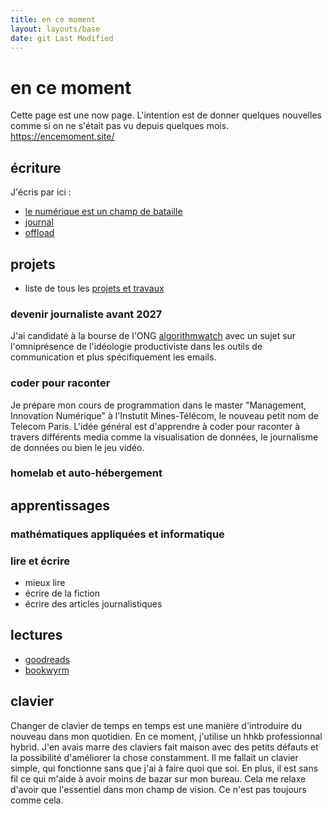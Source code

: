 ```yaml
---
title: en ce moment
layout: layouts/base
date: git Last Modified
---
```


# en ce moment

Cette page est une now page.
L'intention est de donner quelques nouvelles comme si on ne s'était pas vu depuis quelques mois. 
https://encemoment.site/

## écriture

J'écris par ici :

- [le numérique est un champ de bataille](https://write.apreslanu.it/tk/)
- [journal](/journal/)
- [offload](https://write.apreslanu.it/offload/)

## projets

- liste de tous les [projets et travaux](/projets/)

### devenir journaliste avant 2027

J'ai candidaté à la bourse de l'ONG [algorithmwatch](https://algorithmwatch.org/en/) avec un sujet sur l'omniprésence de l'idéologie productiviste dans les outils de communication et plus spécifiquement les emails.

### coder pour raconter

Je prépare mon cours de programmation dans le master "Management, Innovation Numérique" à l'Instutit Mines-Télécom, le nouveau petit nom de Telecom Paris. L'idée général est d'apprendre à coder pour raconter à travers différents media comme la visualisation de données, le journalisme de données ou bien le jeu vidéo.

### homelab et auto-hébergement


## apprentissages

### mathématiques appliquées et informatique

### lire et écrire

- mieux lire
- écrire de la fiction
- écrire des articles journalistiques

## lectures

- [goodreads](https://www.goodreads.com/user_challenges/46907962)
- [bookwyrm](https://lire.boitam.eu/)

## clavier

Changer de clavier de temps en temps est une manière d'introduire du nouveau dans mon quotidien.
En ce moment, j'utilise un hhkb professionnal hybrid.
J'en avais marre des claviers fait maison avec des petits défauts et la possibilité d'améliorer la chose constamment.
Il me fallait un clavier simple, qui fonctionne sans que j'ai à faire quoi que soi.
En plus, il est sans fil ce qui m'aide à avoir moins de bazar sur mon bureau.
Cela me relaxe d'avoir que l'essentiel dans mon champ de vision.
Ce n'est pas toujours comme cela.
